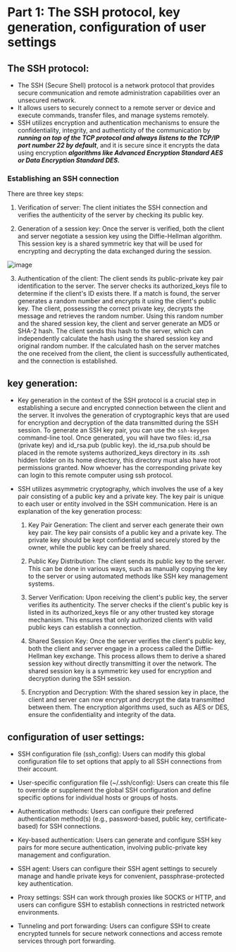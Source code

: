 # Part 1: The SSH protocol, key generation, configuration of user settings
## The SSH protocol:
- The SSH (Secure Shell) protocol is a network protocol that provides secure communication and remote administration capabilities over an unsecured network. 
- It allows users to securely connect to a remote server or device and execute commands, transfer files, and manage systems remotely. 
- SSH utilizes encryption and authentication mechanisms to ensure the confidentiality, integrity, and authenticity of the communication by ***running on top of the TCP protocol and always listens to the TCP/IP port number 22 by default***, and it is secure since it encrypts the data using encryption ***algorithms like Advanced Encryption Standard AES or Data Encryption Standard DES.***

### Establishing an SSH connection
There are three key steps:
  
  1. Verification of server: The client initiates the SSH connection and verifies the authenticity of the server by checking its public key.
  
  2. Generation of a session key: Once the server is verified, both the client and server negotiate a session key using the Diffie-Hellman algorithm. This session key is a shared symmetric key that will be used for encrypting and decrypting the data exchanged during the session.
  
  ![image](https://github.com/Darwish-md/State-Exam-2023/assets/72353586/c29057c9-d9bd-4d00-94c9-ba43b47940ae)
  
  3. Authentication of the client: The client sends its public-private key pair identification to the server. The server checks its authorized_keys file to determine if the client's ID exists there. If a match is found, the server generates a random number and encrypts it using the client's public key. The client, possessing the correct private key, decrypts the message and retrieves the random number. Using this random number and the shared session key, the client and server generate an MD5 or SHA-2 hash. The client sends this hash to the server, which can independently calculate the hash using the shared session key and original random number. If the calculated hash on the server matches the one received from the client, the client is successfully authenticated, and the connection is established.
  
## key generation:
- Key generation in the context of the SSH protocol is a crucial step in establishing a secure and encrypted connection between the client and the server. It involves the generation of cryptographic keys that are used for encryption and decryption of the data transmitted during the SSH session. To generate an SSH key pair, you can use the `ssh-keygen` command-line tool. Once generated, you will have two files: id_rsa (private key) and id_rsa.pub (public key). the id_rsa.pub should be placed in the remote systems authorized_keys directory in its .ssh hidden folder on its home directory, this directory must also have root permissions granted. Now whoever has the corresponding private key can login to this remote computer using ssh protocol.

- SSH utilizes asymmetric cryptography, which involves the use of a key pair consisting of a public key and a private key. The key pair is unique to each user or entity involved in the SSH communication. Here is an explanation of the key generation process:

    1. Key Pair Generation: The client and server each generate their own key pair. The key pair consists of a public key and a private key. The private key should be kept confidential and securely stored by the owner, while the public key can be freely shared.

    2. Public Key Distribution: The client sends its public key to the server. This can be done in various ways, such as manually copying the key to the server or using automated methods like SSH key management systems.

    3. Server Verification: Upon receiving the client's public key, the server verifies its authenticity. The server checks if the client's public key is listed in its authorized_keys file or any other trusted key storage mechanism. This ensures that only authorized clients with valid public keys can establish a connection.

    4. Shared Session Key: Once the server verifies the client's public key, both the client and server engage in a process called the Diffie-Hellman key exchange. This process allows them to derive a shared session key without directly transmitting it over the network. The shared session key is a symmetric key used for encryption and decryption during the SSH session.

    5. Encryption and Decryption: With the shared session key in place, the client and server can now encrypt and decrypt the data transmitted between them. The encryption algorithms used, such as AES or DES, ensure the confidentiality and integrity of the data.
   
## configuration of user settings:
- SSH configuration file (ssh_config): Users can modify this global configuration file to set options that apply to all SSH connections from their account.

- User-specific configuration file (~/.ssh/config): Users can create this file to override or supplement the global SSH configuration and define specific options for individual hosts or groups of hosts.

- Authentication methods: Users can configure their preferred authentication method(s) (e.g., password-based, public key, certificate-based) for SSH connections.

- Key-based authentication: Users can generate and configure SSH key pairs for more secure authentication, involving public-private key management and configuration.

- SSH agent: Users can configure their SSH agent settings to securely manage and handle private keys for convenient, passphrase-protected key authentication.

- Proxy settings: SSH can work through proxies like SOCKS or HTTP, and users can configure SSH to establish connections in restricted network environments.

- Tunneling and port forwarding: Users can configure SSH to create encrypted tunnels for secure network connections and access remote services through port forwarding.
